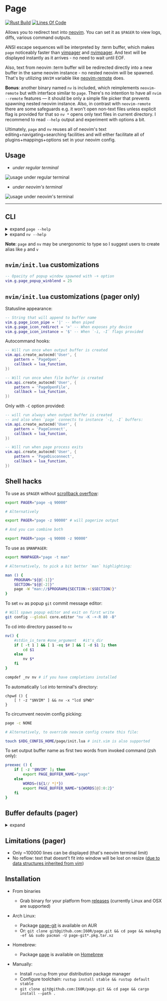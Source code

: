 # Page

[![Rust Build](https://github.com/I60R/page/actions/workflows/rust_build.yml/badge.svg)](https://github.com/I60R/page/actions/workflows/rust_build.yml)
[![Lines Of Code](https://tokei.rs/b1/github/I60R/page)](https://github.com/I60R/page)

Allows you to redirect text into [neovim](https://github.com/neovim/neovim).
You can set it as `$PAGER` to view logs, diffs, various command outputs.

ANSI escape sequences will be interpreted by :term buffer, which makes `page` noticeably faster than [vimpager](https://github.com/rkitover/vimpager) and [nvimpager](https://github.com/lucc/nvimpager).
And text will be displayed instantly as it arrives - no need to wait until EOF.

Also, text from neovim :term buffer will be redirected directly into a new buffer in the same neovim instance - no nested neovim will be spawned.
That's by utilizing `$NVIM` variable like [neovim-remote](https://github.com/mhinz/neovim-remote) does.

**Bonus**: another binary named `nv` is included, which reimplements `neovim-remote` but with interface similar to `page`. There's no intention to have all `nvim --remote` features — it should be only a simple file picker that prevents spawning nested neovim instance. Also, in contrast with `neovim-remote` there are some safeguards e.g. it won't open non-text files unless explicit flag is provided for that so `nv *` opens only text files in current directory. I recommend to read `--help` output and experiment with options a bit.

Ultimately, `page` and `nv` reuses all of neovim's text editing+navigating+searching facilities and will either facilitate all of plugins+mappings+options set in your neovim config.

## Usage

* *under regular terminal*

![usage under regular terminal](https://imgur.com/lxDCPpn.gif)

* *under neovim's terminal*

![usage under neovim's terminal](https://i.imgur.com/rcLEM6X.gif)

---

## CLI

<details><summary> expand <code>page --help</code></summary>

```xml
Usage: page [OPTIONS] [FILE]...

Arguments:
  [FILE]...  Open provided file in separate buffer [without other flags revokes implied by default -o or -p
             option]

Options:
  -o                         Create and use output buffer (to redirect text from page's stdin) [implied by
                             default unless -x and/or <FILE> provided without other flags]
  -O [<NOOPEN_LINES>]        Prefetch <NOOPEN_LINES> from page's stdin: if all input fits then print it to
                             stdout and exit without neovim usage (to emulate `less --quit-if-one-screen`)
                             [empty: term height - 3 (space for prompt); negative: term height -
                             <NOOPEN_LINES>; 0: disabled and default; ignored with -o, -p, -x and when page
                             isn't piped]
  -p                         Print path of pty device associated with output buffer (to redirect text from
                             commands respecting output buffer size and preserving colors) [implied if page
                             isn't piped unless -x and/or <FILE> provided without other flags]
  -P                         Set $PWD as working directory at output buffer (to navigate paths with `gf`)
  -q [<QUERY_LINES>]         Read no more than <QUERY_LINES> from page's stdin: next lines should be
                             fetched by invoking :Page <QUERY> command or 'r'/'R' keypress on neovim side
                             [empty: term height - 2 (space for tab and buffer lines); negative: term
                             height - <QUERY_LINES>; 0: disabled and default; <QUERY> is optional and
                             defaults to <QUERY_LINES>; doesn't take effect on <FILE> buffers]
  -f                         Cursor follows content of output buffer as it appears instead of keeping top
                             position (like `tail -f`)
  -F                         Cursor follows content of output and <FILE> buffers as it appears instead of
                             keeping top position
  -t <FILETYPE>              Set filetype on output buffer (to enable syntax highlighting) [pager: default;
                             not works with text echoed by -O]
  -b                         Return back to current buffer
  -B                         Return back to current buffer and enter into INSERT/TERMINAL mode
  -n <NAME>                  Set title for output buffer (to display it in statusline) [env:
                             PAGE_BUFFER_NAME=]
  -w                         Do not remap i, I, a, A, u, d, x, q (and r, R with -q) keys [wouldn't unmap on
                             connected instance output buffer]
  -z [<PAGERIZE>]            Pagerize output when it exceeds <PAGERIZE> lines (to view `journalctl`)
                             [default: disabled; empty: 100_000]
                              ~ ~ ~

                              ~ ~ ~
  -a <ADDRESS>               TCP/IP socked address or path to named pipe listened by running host neovim
                             process [env: NVIM=/run/user/1000/nvim.9389.0]
  -A <ARGUMENTS>             Arguments that will be passed to child neovim process spawned when <ADDRESS>
                             is missing [env: NVIM_PAGE_ARGS=]
  -c <CONFIG>                Config that will be used by child neovim process spawned when <ADDRESS> is
                             missing [file:$XDG_CONFIG_HOME/page/init.vim]
  -C                         Enable PageConnect PageDisconnect autocommands
  -e <COMMAND>               Run command  on output buffer after it was created
      --e <LUA>              Run lua expr on output buffer after it was created
  -E <COMMAND_POST>          Run command  on output buffer after it was created or connected as instance
      --E <LUA_POST>         Run lua expr on output buffer after it was created or connected as instance
                              ~ ~ ~
  -i <INSTANCE>              Create output buffer with <INSTANCE> tag or use existed with replacing its
                             content by text from page's stdin
  -I <INSTANCE_APPEND>       Create output buffer with <INSTANCE_APPEND> tag or use existed with appending
                             to its content text from page's stdin
  -x <INSTANCE_CLOSE>        Close  output buffer with <INSTANCE_CLOSE> tag if it exists [without other
                             flags revokes implied by defalt -o or -p option]
                              ~ ~ ~
  -W                         Flush redirection protection that prevents from producing junk and possible
                             overwriting of existed files by invoking commands like `ls > $(NVIM= page -E
                             q)` where the RHS of > operator evaluates not into /path/to/pty as expected
                             but into a bunch of whitespace-separated strings/escape sequences from neovim
                             UI; bad things happens when some shells interpret this as many valid targets
                             for text redirection. The protection is only printing of a path to the existed
                             dummy directory always first before printing of a neovim UI might occur; this
                             makes the first target for text redirection from page's output invalid and
                             disrupts the whole redirection early before other harmful writes might occur.
                             [env:PAGE_REDIRECTION_PROTECT; (0 to disable)]
                              ~ ~ ~
  -l...                      Split left  with ratio: window_width  * 3 / (<l-PROVIDED> + 1)
  -r...                      Split right with ratio: window_width  * 3 / (<r-PROVIDED> + 1)
  -u...                      Split above with ratio: window_height * 3 / (<u-PROVIDED> + 1)
  -d...                      Split below with ratio: window_height * 3 / (<d-PROVIDED> + 1)
  -L <SPLIT_LEFT_COLS>       Split left  and resize to <SPLIT_LEFT_COLS>  columns
  -R <SPLIT_RIGHT_COLS>      Split right and resize to <SPLIT_RIGHT_COLS> columns
  -U <SPLIT_ABOVE_ROWS>      Split above and resize to <SPLIT_ABOVE_ROWS> rows
  -D <SPLIT_BELOW_ROWS>      Split below and resize to <SPLIT_BELOW_ROWS> rows
                              ^
  -+                         With any of -r -l -u -d -R -L -U -D open floating window instead of split [to
                             not overwrite data in the current terminal]
                              ~ ~ ~
  -h, --help                 Print help information
```

</details>

<details><summary> expand <code>nv --help</code></summary>

```xml
Usage: nv [OPTIONS] [FILE]...

Arguments:
  [FILE]...  Open provided files as editable [if none provided nv opens last modified file in currend
             directory]

Options:
  -o                          Open non-text files including directories, binaries, images etc
  -O [<RECURSE_DEPTH>]        Ignoring [FILE] open all text files in the current directory and recursively
                              open all text files in its subdirectories [0: disabled and default; empty:
                              defaults to 1 and implied if no <RECURSE_DEPTH> provided; <RECURSE_DEPTH>:
                              also opens in subdirectories at this level of depth]
  -v                          Open in `page` instead (just postfix shortcut)
                               ~ ~ ~
  -f                          Open each [FILE] at last line
  -p <PATTERN>                Open and search for a specified <PATTERN>
  -P <PATTERN_BACKWARDS>      Open and search backwars for a specified <PATTERN_BACKWARDS>
  -b                          Return back to current buffer
  -B                          Return back to current buffer and enter into INSERT/TERMINAL mode
  -k                          Keep `nv` process until buffer is closed (for editing git commit message)
  -K                          Keep `nv` process until first write occur, then close buffer and neovim if
                              it was spawned by `nv`
                               ~ ~ ~
  -a <ADDRESS>                TCP/IP socket address or path to named pipe listened by running host neovim
                              process [env: NVIM=/run/user/1000/nvim.604327.0]
  -A <ARGUMENTS>              Arguments that will be passed to child neovim process spawned when <ADDRESS>
                              is missing [env: NVIM_PAGE_PICKER_ARGS=]
  -c <CONFIG>                 Config that will be used by child neovim process spawned when <ADDRESS> is
                              missing [file: $XDG_CONFIG_HOME/page/init.vim]
  -t <FILETYPE>               Override filetype on each [FILE] buffer (to enable custom syntax highlighting
                              [text: default]
                               ~ ~ ~
  -e <COMMAND>                Run command  on each [FILE] buffer after it was created
      --e <LUA>               Run lua expr on each [FILE] buffer after it was created
  -x <COMMAND_ONLY>           Just run command  with ignoring all other options
      --x <LUA_ONLY>          Just run lua expr with ignoring all other options
                               ~ ~ ~
  -l...                       Split left  with ratio: window_width  * 3 / (<l-PROVIDED> + 1)
  -r...                       Split right with ratio: window_width  * 3 / (<r-PROVIDED> + 1)
  -u...                       Split above with ratio: window_height * 3 / (<u-PROVIDED> + 1)
  -d...                       Split below with ratio: window_height * 3 / (<d-PROVIDED> + 1)
  -L <SPLIT_LEFT_COLS>        Split left  and resize to <SPLIT_LEFT_COLS>  columns
  -R <SPLIT_RIGHT_COLS>       Split right and resize to <SPLIT_RIGHT_COLS> columns
  -U <SPLIT_ABOVE_ROWS>       Split above and resize to <SPLIT_ABOVE_ROWS> rows
  -D <SPLIT_BELOW_ROWS>       Split below and resize to <SPLIT_BELOW_ROWS> rows
                               ^
  -+                          With any of -r -l -u -d -R -L -U -D open floating window instead of split
                              [to not overwrite data in the current terminal]
                               ~ ~ ~
  -h, --help                  Print help information
```

</details>

**Note**: `page` and `nv` may be unergonomic to type so I suggest users to create alias like `p` and `v`

## `nvim/init.lua` customizations

```lua
-- Opacity of popup window spawned with -+ option
vim.g.page_popup_winblend = 25
```

## `nvim/init.lua` customizations (pager only)

Statusline appearance:

```lua
-- String that will append to buffer name
vim.g.page_icon_pipe = '|' -- When piped
vim.g.page_icon_redirect = '>' -- When exposes pty device
vim.g.page_icon_instance = '$' -- When `-i, -I` flags provided
```

Autocommand hooks:

```lua
-- Will run once when output buffer is created
vim.api.create_autocmd('User', {
    pattern = 'PageOpen',
    callback = lua_function,
})

-- Will run once when file buffer is created
vim.api.create_autocmd('User', {
    pattern = 'PageOpenFile',
    callback = lua_function,
})
```

Only with `-C` option provided:

```lua
-- will run always when output buffer is created
-- and also when `page` connects to instance `-i, -I` buffers:
vim.api.create_autocmd('User', {
    pattern = 'PageConnect',
    callback = lua_function,
})

-- Will run when page process exits
vim.api.create_autocmd('User', {
    pattern = 'PageDisconnect',
    callback = lua_function,
})
```

## Shell hacks

To use as `$PAGER` without [scrollback overflow](https://github.com/I60R/page/issues/7):

```zsh
export PAGER="page -q 90000"

# Alternatively

export PAGER="page -z 90000" # will pagerize output

# And you can combine both

export PAGER="page -q 90000 -z 90000"
```

To use as `$MANPAGER`:

```zsh
export MANPAGER="page -t man"

# Alternatively, to pick a bit better `man` highlighting:

man () {
    PROGRAM="${@[-1]}"
    SECTION="${@[-2]}"
    page -W "man://$PROGRAM${SECTION:+($SECTION)}"
}
```

To set `nv` as popup `git` commit message editor:

```zsh
# Will spawn popup editor and exit on first write
git config --global core.editor "nv -K -+-R 80 -B"
```

To cd into directory passed to `nv`

```zsh
nv() {
    #stdin_is_term #one_argument   #it's_dir
    if [ -t 1 ] && [ 1 -eq $# ] && [ -d $1 ]; then
        cd $1
    else
        nv $*
    fi
}

compdef _nv nv # if you have completions installed
```

To automatically `lcd` into terminal's directory:

```
chpwd () {
    [ ! -z "$NVIM" ] && nv -x "lcd $PWD"
}
```

To circumvent neovim config picking:

```zsh
page -c NONE

# Alternatively, to override neovim config create this file:

touch $XDG_CONFIG_HOME/page/init.lua # init.vim is also supported
```

To set output buffer name as first two words from invoked command (zsh only):

```zsh
preexec () {
    if [ -z "$NVIM" ]; then
        export PAGE_BUFFER_NAME="page"
    else
        WORDS=(${1// *|*})
        export PAGE_BUFFER_NAME="${WORDS[@]:0:2}"
    fi
}
```

## Buffer defaults (pager)


<details><summary> expand </summary>

These commands are run on each `page` buffer creation:

```lua
vim.b.page_alternate_bufnr = {$initial_buf_nr}
if vim.wo.scrolloff > 999 or vim.wo.scrolloff < 0 then
    vim.g.page_scrolloff_backup = 0
else
    vim.g.page_scrolloff_backup = vim.wo.scrolloff
end
vim.bo.scrollback, vim.wo.scrolloff, vim.wo.signcolumn, vim.wo.number =
    100000, 999, 'no', false
{$filetype}
{$edit}
vim.api.nvim_create_autocmd('BufEnter', {
    buffer = 0,
    callback = function() vim.wo.scrolloff = 999 end
})
vim.api.nvim_create_autocmd('BufLeave', {
    buffer = 0,
    callback = function() vim.wo.scrolloff = vim.g.page_scrolloff_backup end
})
{$notify_closed}
{$pre}
vim.cmd 'silent doautocmd User PageOpen | redraw'
{$lua_provided_by_user}
{$cmd_provided_by_user}
{$after}
```

Where:

```lua
--{$initial_buf_nr}
-- Is always set on all buffers created by page

'number of parent :term buffer or -1 when page isn't spawned from :term'
```

```lua
--{$filetype}
-- Is set only on output buffers.
-- On files buffers filetypes are detected automatically.

vim.bo.filetype='value of -t argument or "pager"'
```

```lua
--{$edit}
-- Is appended when no -w option provided

vim.bo.modifiable = false
_G.page_echo_notification = function(message)
    vim.defer_fn(function()
        local msg = "-- [PAGE] " .. message .. " --"
        vim.api.nvim_echo({{ msg, 'Comment' }, }, false, {})
        vim.cmd 'au CursorMoved <buffer> ++once echo'
    end, 64)
end
_G.page_bound = function(top, message, move)
    local row, col, search
    if top then
        row, col, search = 1, 1, { '\\S', 'c' }
    else
        row, col, search = 9999999999, 9999999999, { '\\S', 'bc' }
    end
    vim.api.nvim_call_function('cursor', { row, col })
    vim.api.nvim_call_function('search', search)
    if move ~= nil then move() end
    _G.page_echo_notification(message)
end
_G.page_scroll = function(top, message)
    vim.wo.scrolloff = 0
    local move
    if top then
        local key = vim.api.nvim_replace_termcodes('z<CR>M', true, false, true)
        move = function() vim.api.nvim_feedkeys(key, 'nx', true) end
    else
        move = function() vim.api.nvim_feedkeys('z-M', 'nx', false) end
    end
    _G.page_bound(top, message, move)
    vim.wo.scrolloff = 999
end
_G.page_close = function()
    local buf = vim.api.nvim_get_current_buf()
    if buf ~= vim.b.page_alternate_bufnr and
        vim.api.nvim_buf_is_loaded(vim.b.page_alternate_bufnr)
    then
        vim.api.nvim_set_current_buf(vim.b.page_alternate_bufnr)
    end
    vim.api.nvim_buf_delete(buf, { force = true })
    local exit = true
    for _, b in ipairs(vim.api.nvim_list_bufs()) do
        local bt = vim.api.nvim_buf_get_option(b, 'buftype')
        if bt == "" or bt == "acwrite" or bt == "terminal" or bt == "prompt" then
            local bm = vim.api.nvim_buf_get_option(b, 'modified')
            if bm then
                exit = false
                break
            end
            local bl = vim.api.nvim_buf_get_lines(b, 0, -1, false)
            if #bl ~= 0 and bl[1] ~= "" and #bl > 1 then
                exit = false
                break
            end
        end
    end
    if exit then
        vim.cmd "qa!"
    end
end
local function page_map(key, expr)
    vim.api.nvim_buf_set_keymap(0, '', key, expr, { nowait = true })
end
page_map('I', '<CMD>lua _G.page_scroll(true, "in the beginning of scroll")<CR>')
page_map('A', '<CMD>lua _G.page_scroll(false, "at the end of scroll")<CR>')
page_map('i', '<CMD>lua _G.page_bound(true, "in the beginning")<CR>')
page_map('a', '<CMD>lua _G.page_bound(false, "at the end")<CR>')
page_map('q', '<CMD>lua _G.page_close()<CR>')
page_map('u', '<C-u>')
page_map('d', '<C-d>')
page_map('x', 'G')
```

```lua
--{$notify_closed}
-- Is set only on output buffers

local closed = 'rpcnotify({channel}, "page_buffer_closed", "{page_id}")'
vim.api.nvim_create_autocmd('BufDelete', {
    buffer = 0,
    command = 'silent! call ' .. closed
})
```

```lua
--{$pre}
-- Is appended when -q provided

vim.b.page_query_size = {$query_lines_count}
local def_args = '{channel}, "page_fetch_lines", "{page_id}", '
local def = 'command! -nargs=? Page call rpcnotify(' .. def_args .. '<args>)'
vim.cmd(def)
vim.api.create_autocmd('BufEnter', {
    buffer = 0,
    command = def,
})

-- Also if -q provided and no -w provided

page_map('r', '<CMD>call rpcnotify(' .. def_args .. 'b:page_query_size * v:count1)<CR>')
page_map('R', '<CMD>call rpcnotify(' .. def_args .. '99999)<CR>')

-- If -P provided ({pwd} is $PWD value)

vim.b.page_lcd_backup = getcwd()
vim.cmd 'lcd {pwd}'
vim.api.nvim_create_autocmd('BufEnter', {
    buffer = 0,
    command = 'lcd {pwd}'
})
vim.api.nvim_create_autocmd('BufLeave', {
    buffer = 0,
    command = 'exe "lcd" . b:page_lcd_backup'
})
```

```lua
--{$lua_provided_by_user}
-- Is appended when --e provided

'value of --e flag'
```

```lua
--{$cmd_provided_by_user}
-- Is appended when -e provided

vim.cmd [====[{$command}]====]
```

```lua
--{$after}
-- Is appended only on file buffers

vim.api.nvim_exec_autocmds('User', {
    pattern = 'PageOpenFile',
})
```

</details>

## Limitations (pager)

* Only ~100000 lines can be displayed (that's neovim terminal limit)
* No reflow: text that doesnt't fit into window will be lost on resize  ([due to data structures inherited from vim](https://github.com/neovim/neovim/issues/2514#issuecomment-580035346))

## Installation

* From binaries
  * Grab binary for your platform from [releases](https://github.com/I60R/page/releases) (currently Linux and OSX are supported)

* Arch Linux:
  * Package [page-git](https://aur.archlinux.org/packages/page-git/) is available on AUR
  * Or: `git clone git@github.com:I60R/page.git && cd page && makepkg -ef && sudo pacman -U page-git*.pkg.tar.xz`

* Homebrew:
  * Package [page](https://formulae.brew.sh/formula/page) is available on [Homebrew](https://brew.sh/)

* Manually:
  * Install `rustup` from your distribution package manager
  * Configure toolchain: `rustup install stable && rustup default stable`
  * `git clone git@github.com:I60R/page.git && cd page && cargo install --path .`
